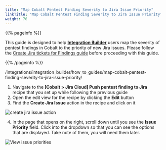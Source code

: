 ```yaml
---
title: "Map Cobalt Pentest Finding Severity to Jira Issue Priority"
linkTitle: "Map Cobalt Pentest Finding Severity to Jira Issue Priority"
weight: 70
---
```


{{% pageinfo %}}

This guide is designed to help [**Integration Builder**](/integrations/integrationbuilder/) users map the severity of pentest findings in Cobalt to the priority of new Jira issues.
Please follow the [Create Jira tickets for Findings guide](/integrations/integrationbuilder/how-to-guides/jira-cloud-migration) before proceeding with this guide.

{{% /pageinfo %}}

/integrations/integration_builder/how_to_guides/map-cobalt-pentest-finding-severity-to-jira-issue-priority/


1. Navigate to the __[Cobalt > Jira Cloud] Push pentest finding to Jira__ recipe that you set up while following the previous guide
2. Open the edit view for the recipe by clicking the __Edit__ button
3. Find the __Create Jira Issue__ action in the recipe and click on it

![create jira issue action](/integrations/integration_builder/how_to_guides/map-cobalt-pentest-finding-severity-to-jira-issue-priority/1_find_create_jira_issue_action.png)

4. In the page that opens on the right, scroll down until you see the __Issue Priority__ field. 
   Click into the dropdown so that you can see the options that are displayed. Take note of them, you will need them later.

![View issue priorities](/integrations/integration_builder/how_to_guides/map-cobalt-pentest-finding-severity-to-jira-issue-priority/2_find_issue_priorities.png)






